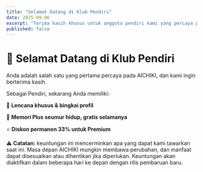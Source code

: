 ```yaml
---
title: "Selamat Datang di Klub Pendiri"
date: 2025-09-06
excerpt: "Terima kasih khusus untuk anggota pendiri kami yang percaya pada AICHIKI sejak awal."
published: false
---
```


# 🎉 Selamat Datang di Klub Pendiri

Anda adalah salah satu yang pertama percaya pada AICHIKI, dan kami ingin berterima kasih.

Sebagai Pendiri, sekarang Anda memiliki:

🏅 **Lencana khusus & bingkai profil**

🧠 **Memori Plus seumur hidup, gratis selamanya**

⭐ **Diskon permanen 33% untuk Premium**

⚠️ **Catatan:** keuntungan ini mencerminkan apa yang dapat kami tawarkan saat ini. Masa depan AICHIKI mungkin membawa perubahan, dan manfaat dapat disesuaikan atau dihentikan jika diperlukan. Keuntungan akan diaktifkan dalam beberapa hari ke depan dengan rilis pembaruan baru.